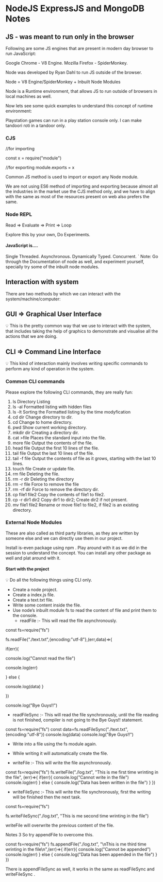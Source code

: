 # NodeJS ExpressJS and MongoDB Notes


## JS - was meant to run only in the browser

Following are some JS engines that are present in modern day browser to run JavaScript:

Google Chrome - V8 Engine.
Mozilla Firefox - SpiderMonkey.

Node was developed by Ryan Dahl to run JS outside of the browser.

Node = V8 Engine/SpiderMonkey + Inbuilt Node Modules

Node is a Runtime environment, that allows JS to run outside of browsers in local machines as well.

Now lets see some quick examples to understand this concept of runtime environment:

Playstation games can run in a play station console only.
I can make tandoori roti in a tandoor only.


### CJS

//for importing

const x = require("module")

//for exporting
module.exports = x

Common JS method is used to import or export any Node module.

We are not using ES6 method of importing and exporting because almost all the industries in the market use the CJS method only, and we have to align with the same as most of the resources present on web also prefers the same.

### Node REPL

Read ⇒ Evaluate ⇒ Print ⇒ Loop

Explore this by your own, Do Experiments.

#### JavaScript is….

Single Threaded.
Asynchronous.
Dynamically Typed.
Concurrent.
`
Note: Go through the Documentation of node as well, and experiment yourself,
specially try some of the inbuilt node modules.



## Interaction with system

There are two methods by which we can interact with the system/machine/computer:

## GUI ⇒ Graphical User Interface

💡 This is the pretty common way that we use to interact with the system, that includes taking the help of graphics to demonstrate and visualise all the actions that we are doing.

## CLI ⇒ Command Line Interface
💡 This kind of interaction mainly involves writing specific commands to perform any kind of operation in the system.

### Common CLI commands

Please explore the following CLI commands, they are really fun:

1. ls Directory Listing
2. ls -al                     Formatted listing with hidden files
3. ls -lt                     Sorting the Formatted listing by the time modyfication 
4. cd dir                     Change directory to dir.
5. cd                         Change to home directory.
6. pwd                        Show current working directory.
7. mkdir dir                  Creating a directory dir.
8. cat >file                  Places the standard input into the file.
9. more file                  Output the contents of the file.
10. head file                 Output the first 10 lines of the file.
11. tail file                 Output the last 10 lines of the file.
12. tail -f file              Output the contents of file as it grows, starting with the last 10 lines.
13. touch file                Create  or update file.
14. rm file                   Deleting the file.
15. rm -r dir                 Deleting the directory
16. rm -r file                Force to remove the file 
17. rm -rf dir                Force to remove the directory dir.
18. cp file1 file2            Copy the contents of file1 to file2.
19. cp -r dir1 dir2           Copy dir1 to dir2; Create dir2 if not present.
20. mv file1 file2            Rename or move file1 to file2, if file2 is an existing directory.




### External Node Modules

These are also called as third party libraries, as they are written by someone else and we can directly use them in our project.

Install is-even package using npm .
Play around with it as we did in the session to understand the concept.
You can install any other package as well and plat around with it.


#### Start with the project

💡 Do all the following things using CLI only.


* Create a node project.
* Create a index.js file.
* Create a text.txt file.
* Write some content inside the file.
* Use node’s inbuilt module fs to read the content of file and print them to the console.
    * readFile :- This will read the file asynchronously.

const fs=require("fs")

fs.readFile("./text.txt",{encoding:"utf-8"},(err,data)=>{

if(err){

console.log("Cannot read the file")

console.log(err)

} else {

console.log(data)
}

})

console.log("Bye Guys!!")

* readFileSync :- This will read the file synchronously, until the file reading is not finished, compiler is not going to the Bye Guys!! statement.

const fs=require("fs")
const data=fs.readFileSync("./text.txt",{encoding:"utf-8"})
console.log(data)
console.log("Bye Guys!!")


* Write into a file using the fs module again.
* While writing it will automatically create the file.

* writeFile :- This will write the file asynchronously.

const fs=require("fs")
fs.writeFile("./log.txt", "This is me first time wrinting in the file", (err)=>{
if(err){
console.log("Cannot write in the file")
console.log(err)
} else {
console.log("Data has been written in the file")
}
})


* writeFileSync :- This will write the file synchronously, first the writing will be finished then the next task.

const fs=require("fs")

fs.writeFileSync("./log.txt", "This is me second time wrinting in the file")

writeFile will overwrite the previous content of the file.

Notes 3
So try appendFile to overcome this.

const fs=require("fs")
fs.appendFile("./log.txt", "\nThis is me third time wrinting in the file\n",(err)=>{
if(err){
console.log("Cannot be appended")
console.log(err)
} else {
console.log("Data has been appended in the file")
}
})

There is  appendFileSync as well, it works in the same as  readFileSync and  writeFileSync .


